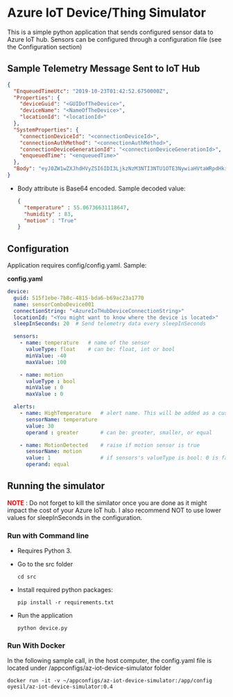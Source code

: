   #  Azure IoT Device/Thing Simulator 

This is a simple python application that sends configured sensor data to Azure IoT hub. Sensors can be configured through a configuration file (see the Configuration section)


## Sample Telemetry Message Sent to IoT Hub

```json
{
  "EnqueuedTimeUtc": "2019-10-23T01:42:52.6750000Z",
  "Properties": {
    "deviceGuid": "<GUIDofTheDevice>",
    "deviceName": "<NameOfTheDevice>",
    "locationId": "<locationId>"
  },
  "SystemProperties": {
    "connectionDeviceId": "<connectionDeviceId>",
    "connectionAuthMethod": "<connectionAuthMethod>",
    "connectionDeviceGenerationId": "<connectionDeviceGenerationId>",
    "enqueuedTime": "<enqueuedTime>"
  },
  "Body": "eyJ0ZW1wZXJhdHVyZSI6IDI3LjkzNzM3NTI3NTU1OTE3NywiaHVtaWRpdHkiOiA3NS4zNDAwMTI0ODQ3NjQ0fQ=="
}
```

- Body attribute is Base64 encoded. Sample decoded value: 
  ```json
  { 
    "temperature" : 55.06736631118647, 
    "humidity" : 83, 
    "motion" : "True"
  }
  ```


## Configuration

Application requires config/config.yaml. Sample:


**config.yaml**
```yaml
device:
  guid: 515f1ebe-7b8c-4815-bda6-b69ac23a1770
  name: sensorComboDevice001
  connectionString: "<AzureIoTHubDeviceConnectionString>"
  locationId: "<You might want to know where the device is located>"  
  sleepInSeconds: 20  # Send telemetry data every sleepInSeconds

  sensors:
    - name: temperature   # name of the sensor
      valueType: float    # can be: float, int or bool
      minValue: -40
      maxValue: 100

    - name: motion
      valueType : bool
      minValue : 0
      maxValue : 0 

  alerts:  
    - name: HighTemperature   # alert name. This will be added as a custom parameter to the telemetry message
      sensorName: temperature      
      value: 30
      operand : greater       # can be: greater, smaller, or equal

    - name: MotionDetected    # raise if motion sensor is true
      sensorName: motion
      value: 1                # if sensors's valueType is bool: 0 is false, 1 is true
      operand: equal

```

## Running the simulator 

<font color=#ff0000>**NOTE**</font> : Do not forget to kill the similator once you are done as it might impact the cost of your Azure IoT hub. I also recommend NOT to use lower values for sleepInSeconds in the configuration.

### Run with Command line

- Requires Python 3.

- Go to the src folder
  ```shell
  cd src
  ```

- Install required python packages:
  ```shell
  pip install -r requirements.txt
  ```

- Run the application
  ```shell
  python device.py
  ```
  

### Run With Docker

In the following sample call, in the host computer, the config.yaml file is located under /appconfigs/az-iot-device-simulator folder

```shell
docker run -it -v ~/appconfigs/az-iot-device-simulator:/app/config oyesil/az-iot-device-simulator:0.4
```

